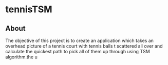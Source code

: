 # tennisTSM
## About
The objective of this project is to create an application which takes an overhead picture of a tennis court with tennis balls t
scattered all over and calculate the quickest path to pick all of them up through using TSM algorithm.the u
